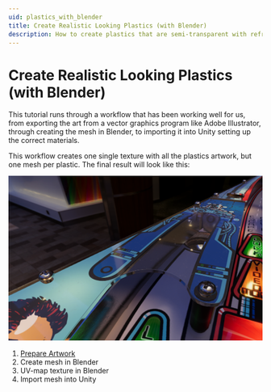 ```yaml
---
uid: plastics_with_blender
title: Create Realistic Looking Plastics (with Blender)
description: How to create plastics that are semi-transparent with refraction
---
```


# Create Realistic Looking Plastics (with Blender)

This tutorial runs through a workflow that has been working well for us, from exporting the art from a vector graphics program like Adobe Illustrator, through creating the mesh in Blender, to importing it into Unity setting up the correct materials.

This workflow creates one single texture with all the plastics artwork, but one mesh per plastic. The final result will look like this:

![Final result in Unity](t2-example.png)

1. [Prepare Artwork](xref:plastics_with_blender_1)
2. Create mesh in Blender
3. UV-map texture in Blender
4. Import mesh into Unity
